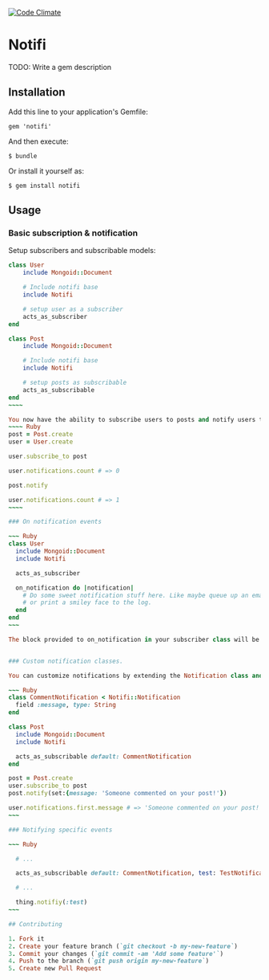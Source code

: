 [![Code Climate](https://codeclimate.com/github/wedgex/notifi.png)](https://codeclimate.com/github/wedgex/notifi)

# Notifi

TODO: Write a gem description

## Installation

Add this line to your application's Gemfile:

    gem 'notifi'

And then execute:

    $ bundle

Or install it yourself as:

    $ gem install notifi

## Usage

### Basic subscription & notification
Setup subscribers and subscribable models:
~~~~~ Ruby
class User
    include Mongoid::Document

    # Include notifi base
    include Notifi

    # setup user as a subscriber
    acts_as_subscriber
end

class Post
    include Mongoid::Document

    # Include notifi base
    include Notifi

    # setup posts as subscribable
    acts_as_subscribable
end
~~~~

You now have the ability to subscribe users to posts and notify users through the subscriptions.
~~~~ Ruby
post = Post.create
user = User.create

user.subscribe_to post

user.notifications.count # => 0

post.notify

user.notifications.count # => 1
~~~~

### On notification events

~~~ Ruby
class User
  include Mongoid::Document
  include Notifi

  acts_as_subscriber

  on_notification do |notification|
    # Do some sweet notification stuff here. Like maybe queue up an email
    # or print a smiley face to the log.
  end
end
~~~

The block provided to on_notification in your subscriber class will be called after a notification for the subscriber is created.


### Custom notification classes.

You can customize notifications by extending the Notification class and configuring the subscribable to use the custom class for notifications.

~~~ Ruby
class CommentNotification < Notifi::Notification
  field :message, type: String
end

class Post
  include Mongoid::Document
  include Notifi

  acts_as_subscribable default: CommentNotification
end

post = Post.create
user.subscribe_to post
post.notify(set:{message: 'Someone commented on your post!'})

user.notifications.first.message # => 'Someone commented on your post!'
~~~

### Notifying specific events

~~~ Ruby

  # ...

  acts_as_subscribable default: CommentNotification, test: TestNotification

  # ...

  thing.notifiy(:test)
~~~

## Contributing

1. Fork it
2. Create your feature branch (`git checkout -b my-new-feature`)
3. Commit your changes (`git commit -am 'Add some feature'`)
4. Push to the branch (`git push origin my-new-feature`)
5. Create new Pull Request

